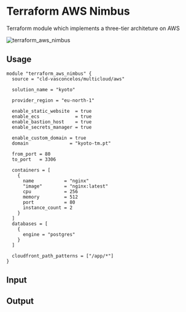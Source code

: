 # Terraform AWS Nimbus

Terraform module which implements a three-tier architeture on AWS

![terraform_aws_nimbus](https://github.com/runtimerevolution/terraform-aws-nimbus/assets/119345743/1ac5933d-96e1-4173-8808-ba17bf10d7b0)

## Usage
```hcl
module "terraform_aws_nimbus" {
  source = "cld-vasconcelos/multicloud/aws"

  solution_name = "kyoto"

  provider_region = "eu-north-1"

  enable_static_website  = true
  enable_ecs             = true
  enable_bastion_host    = true
  enable_secrets_manager = true

  enable_custom_domain = true
  domain               = "kyoto-tm.pt"

  from_port = 80
  to_port   = 3306

  containers = [
    {
      name           = "nginx"
      "image"        = "nginx:latest"
      cpu            = 256
      memory         = 512
      port           = 80
      instance_count = 2
    }
  ]
  databases = [
    {
      engine = "postgres"
    }
  ]

  cloudfront_path_patterns = ["/app/*"]
}
```

## Input

## Output
